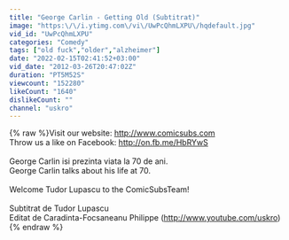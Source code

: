 ```yaml
---
title: "George Carlin - Getting Old (Subtitrat)"
image: "https:\/\/i.ytimg.com\/vi\/UwPcQhmLXPU\/hqdefault.jpg"
vid_id: "UwPcQhmLXPU"
categories: "Comedy"
tags: ["old fuck","older","alzheimer"]
date: "2022-02-15T02:41:52+03:00"
vid_date: "2012-03-26T20:47:02Z"
duration: "PT5M52S"
viewcount: "152280"
likeCount: "1640"
dislikeCount: ""
channel: "uskro"
---
```

{% raw %}Visit our website: <a rel="nofollow" target="blank" href="http://www.comicsubs.com">http://www.comicsubs.com</a><br />Throw us a like on Facebook: <a rel="nofollow" target="blank" href="http://on.fb.me/HbRYwS">http://on.fb.me/HbRYwS</a><br /><br />George Carlin isi prezinta viata la 70 de ani.<br />George Carlin talks about his life at 70.<br /><br />Welcome Tudor Lupascu to the ComicSubsTeam!<br /><br />Subtitrat de Tudor Lupascu<br />Editat de Caradinta-Focsaneanu Philippe (<a rel="nofollow" target="blank" href="http://www.youtube.com/uskro)">http://www.youtube.com/uskro)</a>{% endraw %}
